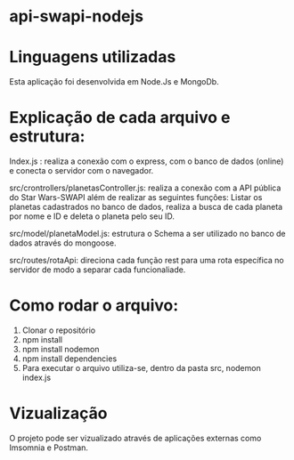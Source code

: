 # api-swapi-nodejs

# Linguagens utilizadas

Esta aplicação foi desenvolvida em Node.Js e MongoDb.

# Explicação de cada arquivo e estrutura:

Index.js : realiza a conexão com o express, com o banco de dados (online) e conecta o servidor com o navegador.

src/crontrollers/planetasController.js: realiza a conexão com a API pública do Star Wars-SWAPI além de realizar as seguintes funções: Listar os planetas cadastrados no banco de dados, realiza a busca de cada planeta por nome e ID e deleta o planeta pelo seu ID.

src/model/planetaModel.js: estrutura o Schema a ser utilizado no banco de dados através do mongoose.

src/routes/rotaApi: direciona cada função rest para uma rota específica no servidor de modo a separar cada funcionaliade.

# Como rodar o arquivo:

1) Clonar o repositório 
2) npm install 
3) npm install nodemon
4) npm install dependencies
5) Para executar o arquivo utiliza-se, dentro da pasta src, nodemon index.js 

# Vizualização
 O projeto pode ser vizualizado através de aplicações externas como Imsomnia e Postman.
